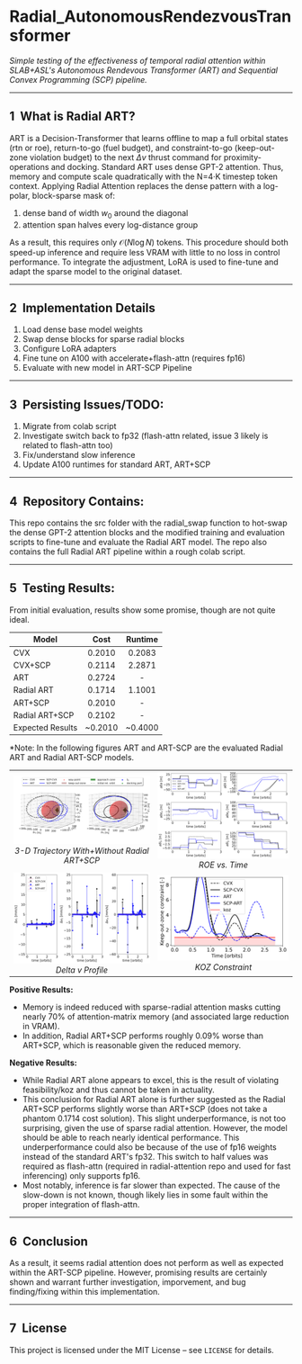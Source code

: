 # Radial_AutonomousRendezvousTransformer
*Simple testing of the effectiveness of temporal radial attention within SLAB+ASL's Autonomous Rendevous Transformer (ART) and Sequential Convex Programming (SCP) pipeline.*

---

## 1  What is Radial ART?

ART is a Decision-Transformer that learns offline to map a full orbital states (rtn or roe), return-to-go (fuel budget), and constraint-to-go (keep-out-zone violation budget) to the next $`\Delta v`$ thrust command for proximity-operations and docking. Standard ART uses dense GPT-2 attention. Thus, memory and compute scale quadratically with the N=4·K timestep token context. Applying Radial Attention replaces the dense pattern with a log-polar, block-sparse mask of:

1. dense band of width $`w_0`$ around the diagonal 
2. attention span halves every log-distance group 
        
As a result, this requires only $`\mathcal{O} (N \log N )`$ tokens. This procedure should both speed-up inference and require less VRAM with little to no loss in control performance. To integrate the adjustment, LoRA is used to fine-tune and adapt the sparse model to the original dataset.

---

## 2  Implementation Details

1. Load dense base model weights
2. Swap dense blocks for sparse radial blocks
3. Configure LoRA adapters
4. Fine tune on A100 with accelerate+flash-attn (requires fp16)
5. Evaluate with new model in ART-SCP Pipeline

---

## 3  Persisting Issues/TODO:

1. Migrate from colab script
2. Investigate switch back to fp32 (flash-attn related, issue 3 likely is related to flash-attn too)
3. Fix/understand slow inference 
4. Update A100 runtimes for standard ART, ART+SCP

---

## 4  Repository Contains:

This repo contains the src folder with the radial_swap function to hot-swap the dense GPT-2 attention blocks and the modified training and evaluation scripts to fine-tune and evaluate the Radial ART model. The repo also contains the full Radial ART pipeline within a rough colab script.

---

## 5  Testing Results:

From initial evaluation, results show some promise, though are not quite ideal.

| Model          |   Cost   |  Runtime |
|----------------|:--------:|:--------:|
|       CVX      |  0.2010  |  0.2083  |
|     CVX+SCP    |  0.2114  |  2.2871  |
|       ART      |  0.2724  |    -     |
|   Radial ART   |  0.1714  |  1.1001  |
|     ART+SCP    |  0.2010  |    -     |
| Radial ART+SCP |  0.2102  |    -     |
|Expected Results| ~0.2010  |  ~0.4000 |

*Note: In the following figures ART and ART-SCP are the evaluated Radial ART and Radial ART-SCP models.

<table>
  <tr>
    <td align="center">
      <img src="radial_art_results/figures/pos_3d_split.png" width="400"><br>
      <em>3-D Trajectory With+Without Radial ART+SCP</em>
    </td>
    <td align="center">
      <img src="radial_art_results/figures/roe_vs_time.png" width="400"><br>
      <em>ROE vs. Time</em>
    </td>
  </tr>
  <tr>
    <td align="center">
      <img src="radial_art_results/figures/delta_v.png" width="400"><br>
      <em>Delta v Profile</em>
    </td>
    <td align="center">
      <img src="radial_art_results/figures/koz_constr_v2.png" width="400"><br>
      <em>KOZ Constraint</em>
    </td>
  </tr>
</table>

**Positive Results:**
- Memory is indeed reduced with sparse-radial attention masks cutting nearly 70% of attention-matrix memory (and associated large reduction in VRAM). 
- In addition, Radial ART+SCP performs roughly 0.09% worse than ART+SCP, which is reasonable given the reduced memory.

**Negative Results:**
- While Radial ART alone appears to excel, this is the result of violating feasibility/koz and thus cannot be taken in actuality. 
- This conclusion for Radial ART alone is further suggested as the Radial ART+SCP performs slightly worse than ART+SCP (does not take a phantom 0.1714 cost solution). This slight underperformance, is not too surprising, given the use of sparse radial attention. However, the model should be able to reach nearly identical performance. This underperformance could also be because of the use of fp16 weights instead of the standard ART's fp32. This switch to half values was required as flash-attn (required in radial-attention repo and used for fast inferencing) only supports fp16.
 - Most notably, inference is far slower than expected. The cause of the slow-down is not known, though likely lies in some fault within the proper integration of flash-attn.
 
 ---
 
## 6  Conclusion
As a result, it seems radial attention does not perform as well as expected within the ART-SCP pipeline. However, promising results are certainly shown and warrant further investigation, imporvement, and bug finding/fixing within this implementation.

---

## 7  License

This project is licensed under the MIT License – see `LICENSE` for details.

